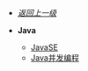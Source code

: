 - [*返回上一级*](/_sidebar.md)
- **Java**

    - [JavaSE](/java/JavaSE/_sidebar.md)
    - [Java并发编程](/java/Java并发编程/_sidebar.md)